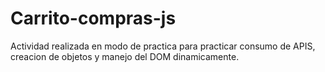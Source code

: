# Carrito-compras-js
Actividad realizada en modo de practica para practicar consumo de APIS, creacion de objetos y manejo del DOM dinamicamente. 
